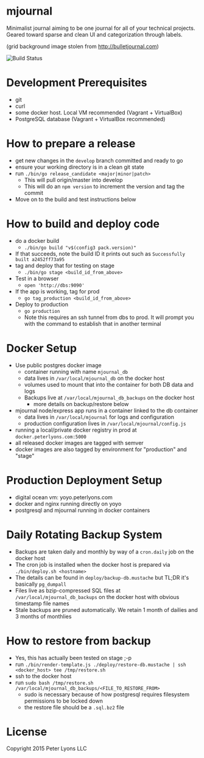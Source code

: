 # mjournal

Minimalist journal aiming to be one journal for all of your technical projects. Geared toward sparse and clean UI and categorization through labels.

(grid background image stolen from http://bulletjournal.com)

![Build Status](https://api.travis-ci.org/focusaurus/mjournal.svg)
# Development Prerequisites

- git
- curl
- some docker host. Local VM recommended (Vagrant + VirtualBox)
- PostgreSQL database (Vagrant + VirtualBox recommended)

# How to prepare a release

- get new changes in the `develop` branch committed and ready to go
- ensure your working directory is in a clean git state
- run `./bin/go release_candidate <major|minor|patch>`
  - This will pull origin/master into develop
  - This will do an `npm version` to increment the version and tag the commit
- Move on to the build and test instructions below

# How to build and deploy code

- do a docker build
  - `./bin/go build "v$(config3 pack.version)"`
- If that succeeds, note the build ID it prints out such as `Successfully built a2452ff73a95`
- tag and deploy that for testing on stage
  - `./bin/go stage <build_id_from_above>`
- Test in a browser
  - `open 'http://dbs:9090'`
- If the app is working, tag for prod
  - `go tag_production <build_id_from_above>`
- Deploy to production
  - `go production`
  - Note this requires an ssh tunnel from dbs to prod. It will prompt you with the command to establish that in another terminal

# Docker Setup

- Use public postgres docker image
  - container running with name `mjournal_db`
  - data lives in `/var/local/mjournal_db` on the docker host
  - volumes used to mount that into the container for both DB data and logs
  - Backups live at `/var/local/mjournal_db_backups` on the docker host
    - more details on backup/restore below
- mjournal node/express app runs in a container linked to the db container
  - data lives in `/var/local/mjournal` for logs and configuration
  - production configuration lives in `/var/local/mjournal/config.js`
- running a local/private docker registry in prod at `docker.peterlyons.com:5000`
- all released docker images are tagged with semver
- docker images are also tagged by environment for "production" and "stage"

# Production Deployment Setup

- digital ocean vm: yoyo.peterlyons.com
- docker and nginx running directly on yoyo
- postgresql and mjournal running in docker containers

# Daily Rotating Backup System

- Backups are taken daily and monthly by way of a `cron.daily` job on the docker host
- The cron job is installed when the docker host is prepared via `./bin/deploy.sh <hostname>`
- The details can be found in `deploy/backup-db.mustache` but TL;DR it's basically `pg_dumpall`
- Files live as bzip-compressed SQL files at `/var/local/mjournal_db_backups` on the docker host with obvious timestamp file names
- Stale backups are pruned automatically. We retain 1 month of dailies and 3 months of monthlies

# How to restore from backup

- Yes, this has actually been tested on stage ;-p
- run `./bin/render-template.js ./deploy/restore-db.mustache | ssh <docker_host> tee /tmp/restore.sh`
- ssh to the docker host
- run `sudo bash /tmp/restore.sh /var/local/mjournal_db_backups/<FILE_TO_RESTORE_FROM>`
  - sudo is necessary because of how postgresql requires filesystem permissions to be locked down
  - the restore file should be a `.sql.bz2` file

# License

Copyright 2015 Peter Lyons LLC
